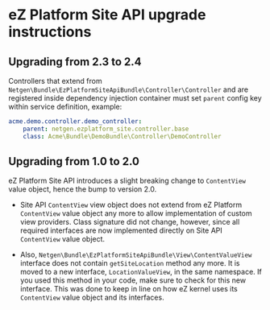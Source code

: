 eZ Platform Site API upgrade instructions
=========================================

Upgrading from 2.3 to 2.4
-------------------------

Controllers that extend from `Netgen\Bundle\EzPlatformSiteApiBundle\Controller\Controller` and are registered inside dependency injection container must set `parent` config key within service definition, example:

```yaml
acme.demo.controller.demo_controller:
    parent: netgen.ezplatform_site.controller.base
    class: Acme\Bundle\DemoBundle\Controller\DemoController
```

Upgrading from 1.0 to 2.0
-------------------------

eZ Platform Site API introduces a slight breaking change to `ContentView` value object, hence the bump to version 2.0.

* Site API `ContentView` view object does not extend from eZ Platform `ContentView` value object any more to allow implementation of custom view providers. Class signature did not change, however, since all required interfaces are now implemented directly on Site API `ContentView` value object.

* Also, `Netgen\Bundle\EzPlatformSiteApiBundle\View\ContentValueView` interface does not contain `getSiteLocation` method any more. It is moved to a new interface, `LocationValueView`, in the same namespace. If you used this method in your code, make sure to check for this new interface. This was done to keep in line on how eZ kernel uses its `ContentView` value object and its interfaces. 
